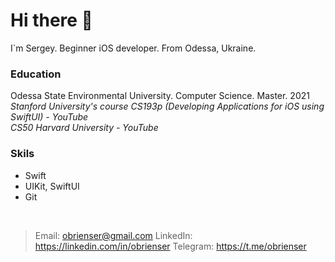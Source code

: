 # Hi there :wave:
I`m Sergey. Beginner iOS developer. From Odessa, Ukraine.<br>

### Education
Odessa State Environmental University. Computer Science. Master. 2021<br>
*Stanford University's course CS193p (Developing Applications for iOS using SwiftUI) - YouTube*<br>
*CS50 Harvard University - YouTube*<br>

### Skils
* Swift<br>
* UIKit, SwiftUI<br>
* Git<br>
<br>

> Email: obrienser@gmail.com
> LinkedIn: https://linkedin.com/in/obrienser
> Telegram: https://t.me/obrienser
